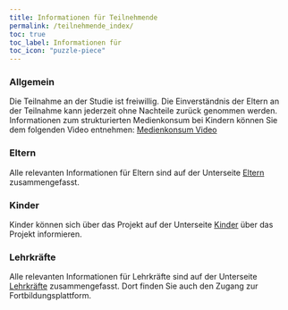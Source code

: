 ```yaml
---
title: Informationen für Teilnehmende
permalink: /teilnehmende_index/
toc: true
toc_label: Informationen für 
toc_icon: "puzzle-piece"
---
```

### Allgemein
Die Teilnahme an der Studie ist freiwillig. Die Einverständnis der Eltern an der Teilnahme kann jederzeit ohne Nachteile zurück genommen werden. 
Informationen zum strukturierten Medienkonsum bei Kindern können Sie dem folgenden Video entnehmen: [Medienkonsum Video](https://uni-wuppertal.sciebo.de/s/DoYxTrkEg7bS539)

### Eltern
Alle relevanten Informationen für Eltern sind auf der Unterseite [Eltern](http://www.kompass-forschung.de/teilnehmende_index/eltern) zusammengefasst.

### Kinder
Kinder können sich über das Projekt auf der Unterseite [Kinder](http://www.kompass-forschung.de/teilnehmende_index/kinder/) über das Projekt informieren.

### Lehrkräfte
Alle relevanten Informationen für Lehrkräfte sind auf der Unterseite [Lehrkräfte](http://www.kompass-forschung.de/teilnehmende_index/lehrkraft) zusammengefasst. Dort finden Sie auch den Zugang zur Fortbildungsplattform.

